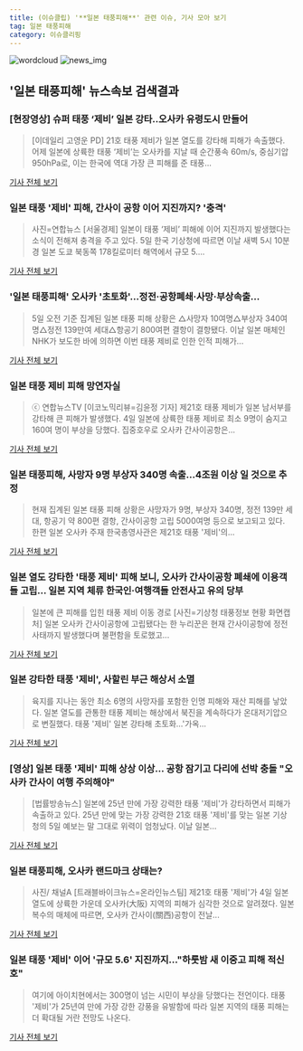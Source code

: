 ```yaml
---
title: (이슈클립) '**일본 태풍피해**' 관련 이슈, 기사 모아 보기
tag: 일본 태풍피해
category: 이슈클리핑
---
```

![wordcloud](https://s3.ap-northeast-2.amazonaws.com/lyrics101-wordcloud/2018-09-05-1536113757.png)
![news_img](https://user-images.githubusercontent.com/42597476/44507050-1206f400-a6e4-11e8-8d98-7ffbfebb353f.png)
## **'**일본 태풍피해**'** 뉴스속보 검색결과
### [현장영상] 슈퍼 태풍 ‘제비’ 일본 강타..오사카 유령도시 만들어

>[이데일리 고영운 PD] 21호 태풍 제비가 일본 열도를 강타해 피해가 속출했다. 어제 일본에 상륙한 태풍 ‘제비’는 오사카를 지날 때 순간풍속 60m/s, 중심기압 950hPa로, 이는 한국에 역대 가장 큰 피해를 준 태풍...

<a href="http://www.edaily.co.kr/news/newspath.asp?newsid=02391126619337168" target="_blank">기사 전체 보기</a>

### 일본 태풍 '제비' 피해, 간사이 공항 이어 지진까지? '충격'

>사진=연합뉴스 [서울경제] 일본이 태풍 ‘제비’ 피해에 이어 지진까지 발생했다는 소식이 전해져 충격을 주고 있다. 5일 한국 기상청에 따르면 이날 새벽 5시 10분 경 일본 도쿄 북동쪽 178킬로미터 해역에서 규모 5....

<a href="http://www.sedaily.com/NewsView/1S4IO9P6FW" target="_blank">기사 전체 보기</a>

### '**일본 태풍피해**' 오사카 '초토화'…정전·공항폐쇄·사망·부상속출…

>5일 오전 기준 집계된 일본 태풍 피해 상황은 △사망자 10여명△부상자 340여명△정전 139만여 세대△항공기 800여편 결항이 결항됐다. 이날 일본 매체인 NHK가 보도한 바에 의하면 이번 태풍 제비로 인한 인적 피해가...

<a href="http://www.segye.com/content/html/2018/09/05/20180905001186.html?OutUrl=naver" target="_blank">기사 전체 보기</a>

### 일본 태풍 제비 피해 망연자실

>ⓒ 연합뉴스TV [이코노믹리뷰=김윤정 기자] 제21호 태풍 제비가 일본 남서부를 강타해 큰 피해가 발생했다. 4일 일본에 상륙한 태풍 제비로 최소 9명이 숨지고 160여 명이 부상을 당했다. 집중호우로 오사카 간사이공항은...

<a href="http://www.econovill.com/news/articleView.html?idxno=345515" target="_blank">기사 전체 보기</a>

### **일본 태풍피해**, 사망자 9명 부상자 340명 속출…4조원 이상 일 것으로 추정

>현재 집계된 일본 태풍 피해 상황은 사망자가 9명, 부상자 340명, 정전 139만 세대, 항공기 약 800편 결항, 간사이공항 고립 5000여명 등으로 보고되고 있다. 한편 일본 오사카 주재 한국총영사관은 제21호 태풍 '제비'의...

<a href="http://www.whitepaper.co.kr/news/articleView.html?idxno=113686" target="_blank">기사 전체 보기</a>

### 일본 열도 강타한 '태풍 제비' 피해 보니, 오사카 간사이공항 폐쇄에 이용객들 고립... 일본 지역 체류 한국인·여행객들 안전사고 유의 당부

>일본에 큰 피해를 입힌 태풍 제비 이동 경로 [사진=기상청 태풍정보 현황 화면캡처] 일본 오사카 간사이공항에 고립됐다는 한 누리꾼은 현재 간사이공항에 정전 사태까지 발생했다며 불편함을 토로했고...

<a href="http://www.sportsq.co.kr/news/articleView.html?idxno=301489" target="_blank">기사 전체 보기</a>

### 일본 강타한 태풍 '제비', 사할린 부근 해상서 소멸

>육지를 지나는 동안 최소 6명의 사망자를 포함한 인명 피해와 재산 피해를 낳았다. 일본 열도를 관통한 태풍 제비는 해상에서 북진을 계속하다가 온대저기압으로 변질했다. 태풍 '제비' 일본 강타해 초토화…'가옥...

<a href="http://app.yonhapnews.co.kr/YNA/Basic/SNS/r.aspx?c=AKR20180905056200004&did=1195m" target="_blank">기사 전체 보기</a>

### [영상] 일본 태풍 '제비' 피해 상상 이상... 공항 잠기고 다리에 선박 충돌 "오사카 간사이 여행 주의해야"

>[법률방송뉴스]  일본에 25년 만에 가장 강력한 태풍 '제비'가 강타하면서 피해가 속출하고 있다. 25년 만에 맞는 가장 강력한 21호 태풍 '제비'를 맞는 일본 기상청의 5일 예보는 말 그대로 위력이 엄청났다. 이날 일본...

<a href="http://www.ltn.kr/news/articleView.html?idxno=20073" target="_blank">기사 전체 보기</a>

### **일본 태풍피해**, 오사카 랜드마크 상태는?

>사진/ 채널A [트래블바이크뉴스=온라인뉴스팀] 제21호 태풍 '제비'가 4일 일본 열도에 상륙한 가운데 오사카(大阪) 지역의 피해가 심각한 것으로 알려졌다. 일본 복수의 매체에 따르면, 오사카 간사이(關西)공항이 전날...

<a href="http://www.travelnbike.com/news/articleView.html?idxno=64953" target="_blank">기사 전체 보기</a>

### 일본 태풍 '제비' 이어 '규모 5.6' 지진까지…"하룻밤 새 이중고 피해 적신호"

>여기에 아이치현에서는 300명이 넘는 시민이 부상을 당했다는 전언이다. 태풍 '제비'가 25년여 만에 가장 강한 강풍을 유발함에 따라 일본 지역의 태풍 피해는 더 확대될 거란 전망도 나온다.

<a href="http://viewers.heraldcorp.com/news/articleView.html?idxno=19178" target="_blank">기사 전체 보기</a>


